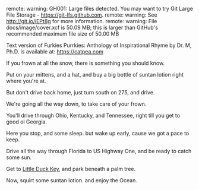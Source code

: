 remote: warning: GH001: Large files detected. You may want to try Git Large File Storage - https://git-lfs.github.com.
remote: warning: See http://git.io/iEPt8g for more information.
remote: warning: File docs/image/cover.xcf is 50.09 MB; this is larger than GitHub's recommended maximum file size of 50.00 MB



Text version of Furkies Purrkies: Anthology of Inspirational Rhyme by Dr. M, Ph.D. is available at: https://catpea.com

If you frown at all the snow,
there is something you should know.

Put on your mittens, and a hat,
and buy a big bottle of suntan lotion right where you're at.

But don't drive back home, just turn south on 275,
and drive.

We're going all the way down,
to take care of your frown.

You'll drive through Ohio, Kentucky, and Tennessee,
right till you get to good ol Georgia.

Here you stop, and some sleep.
but wake up early, cause we got a pace to keep.

Drive all the way through Florida to US Highway One,
and be ready to catch some sun.

Get to <a href="https://goo.gl/maps/4Xzq7xhwWKGj4aW68">Little Duck Key</a>,
and park beneath a palm tree.

Now, squirt some suntan lotion.
and enjoy the Ocean.
